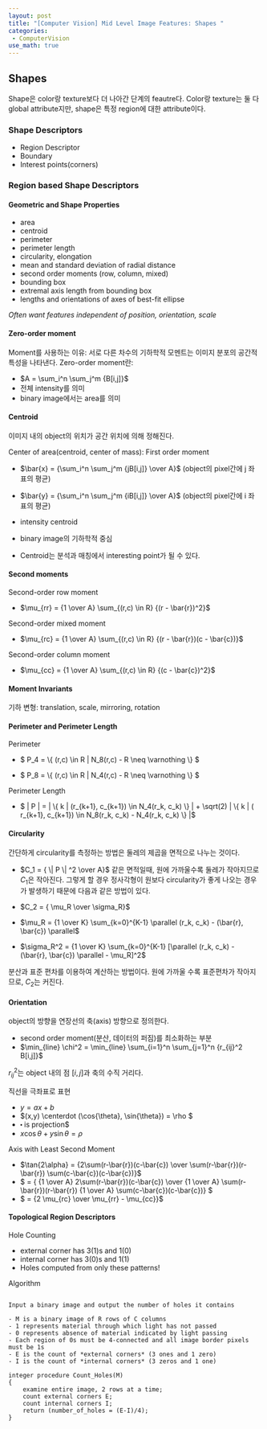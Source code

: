 ```yaml
---
layout: post
title: "[Computer Vision] Mid Level Image Features: Shapes "
categories: 
 - ComputerVision
use_math: true
---
```


## Shapes 
Shape은 color랑 texture보다 더 나아간 단계의 feautre다. Color랑 texture는 둘 다 global attribute지만, shape은 특정 region에 대한 attribute이다. 

### Shape Descriptors
- Region Descriptor
- Boundary
- Interest points(corners)

### Region based Shape Descriptors 
#### Geometric and Shape Properties 
- area
- centroid
- perimeter
- perimeter length
- circularity, elongation
- mean and standard deviation of radial distance
- second order moments (row, column, mixed)
- bounding box
- extremal axis length from bounding box
- lengths and orientations of axes of best-fit ellipse

*Often want features independent of position, orientation, scale* 

#### Zero-order moment
Moment를 사용하는 이유: 
서로 다른 차수의 기하학적 모멘트는 이미지 분포의 공간적 특성을 나타낸다.
Zero-order moment란: 
- $A = \sum_i^n \sum_j^m {B[i,j]}$
- 전체 intensity를 의미
- binary image에서는 area를 의미

#### Centroid 
이미지 내의 object의 위치가 공간 위치에 의해 정해진다.

Center of area(centroid, center of mass): First order moment

- $\bar{x} = {\sum_i^n \sum_j^m {jB[i,j]} \over A}$ (object의 pixel간에 j 좌표의 평균)
- $\bar{y} = {\sum_i^n \sum_j^m {iB[i,j]} \over A}$ (object의 pixel간에 i 좌표의 평균)

- intensity centroid 
- binary image의 기하학적 중심
- Centroid는 분석과 매칭에서 interesting point가 될 수 있다.

#### Second moments

Second-order row moment
- $\mu_{rr} = {1 \over A} \sum_{(r,c) \in R}  {(r - \bar{r})^2}$ 

Second-order mixed moment
- $\mu_{rc} = {1 \over A} \sum_{(r,c) \in R}  {(r - \bar{r})(c - \bar{c})}$ 

Second-order column moment
- $\mu_{cc} = {1 \over A} \sum_{(r,c) \in R}  {(c - \bar{c})^2}$

#### Moment Invariants
기하 변형: translation, scale, mirroring, rotation

#### Perimeter and Perimeter Length

Perimeter

- $ P_4 = \\{ (r,c) \in R \| N_8(r,c) - R \neq \varnothing \\} $

- $ P_8 = \\{ (r,c) \in R \| N_4(r,c) - R \neq \varnothing \\} $

Perimeter Length
- $ \| P \| = \| \\{ k \| (r_{k+1}, c_{k+1}) \in N_4(r_k, c_k) \\} \| + \sqrt(2) \| \\{ k \| ( r_{k+1}, c_{k+1}) \in N_8(r_k, c_k) - N_4(r_k, c_k) \\} \|$

#### Circularity
간단하게 circularity를 측정하는 방법은 둘레의 제곱을 면적으로 나누는 것이다. 
- $C_1 = { \| P \| ^2 \over A}$
같은 면적일때, 원에 가까울수록 둘레가 작아지므로 $C_1$은 작아진다. 
그렇게 할 경우 정사각형이 원보다 circularity가 좋게 나오는 경우가 발생하기 때문에 다음과 같은 방법이 있다.

- $C_2 = { \mu_R \over \sigma_R}$
- $\mu_R = {1 \over K} \sum_{k=0}^{K-1} \parallel (r_k, c_k) - (\bar{r}, \bar{c}) \parallel$
- $\sigma_R^2 = {1 \over K} \sum_{k=0}^{K-1} [\parallel (r_k, c_k) - (\bar{r}, \bar{c}) \parallel - \mu_R]^2$

분산과 표준 편차를 이용하여 계산하는 방법이다. 원에 가까울 수록 표준편차가 작아지므로, $C_2$는 커진다. 

#### Orientation
object의 방향을 연장선의 축(axis) 방향으로 정의한다.
- second order moment(분산, 데이터의 퍼짐)를 최소화하는 부분
- $\min_{line} \chi^2 = \min_{line} \sum_{i=1}^n \sum_{j=1}^n {r_{ij}^2 B[i,j]}$


$r_{ij}^2$는 object 내의 점 $[i,j]$과 축의 수직 거리다. 

직선을 극좌표로 표현
- $y = ax + b$
- $(x,y) \centerdot (\cos{\theta}, \sin{\theta}) = \rho $
- $\centerdot$ is projection$
- $x\cos{\theta} + y\sin{\theta}=\rho$

Axis with Least Second Moment

- $\tan{2\alpha} = {2\sum(r-\bar{r})(c-\bar{c}) \over \sum(r-\bar{r})(r-\bar{r}) \sum(c-\bar{c})(c-\bar{c})}$
- $ = { {1 \over A} 2\sum(r-\bar{r})(c-\bar{c}) \over {1 \over A} \sum(r-\bar{r})(r-\bar{r}) {1 \over A} \sum(c-\bar{c})(c-\bar{c})} $
- $ = {2 \mu_{rc} \over \mu_{rr} - \mu_{cc}}$

#### Topological Region Descriptors
Hole Counting
- external corner has 3(1)s and 1(0)
- internal corner has 3(0)s and 1(1)
- Holes computed from only these patterns!

Algorithm
<pre>
<code>
Input a binary image and output the number of holes it contains 

- M is a binary image of R rows of C columns 
- 1 represents material through which light has not passed
- 0 represents absence of material indicated by light passing 
- Each region of 0s must be 4-connected and all image border pixels must be 1s 
- E is the count of *external corners* (3 ones and 1 zero) 
- I is the count of *internal corners* (3 zeros and 1 one) 

integer procedure Count_Holes(M)
{
    examine entire image, 2 rows at a time;
    count external corners E;
    count internal corners I;
    return (number_of_holes = (E-I)/4);
}
</code>
</pre>